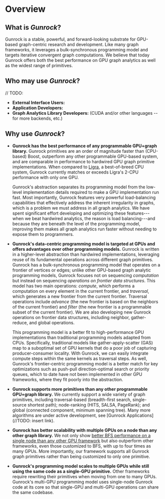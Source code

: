 # Overview

## What is _Gunrock_?
Gunrock is a stable, powerful, and forward-looking substrate for GPU-based graph-centric research and development. Like many graph frameworks, it leverages a bulk-synchronous programming model and targets iterative convergent graph computations. We believe that today Gunrock offers both the best performance on GPU graph analytics as well as the widest range of primitives.

## Who may use _Gunrock_?
// TODO:
+ **External Interface Users:**
+ **Application Developers:**
+ **Graph Analytics Library Developers:** (CUDA and/or other languages -- for more backends, etc.)

## Why use _Gunrock_?
-   **Gunrock has the best performance of any programmable GPU+graph library.** Gunrock primitives are an order of magnitude faster than  (CPU-based) Boost, outperform any other programmable GPU-based system, and are comparable in performance to hardwired GPU graph primitive implementations. When  compared to [Ligra](https://github.com/jshun/ligra), a best-of-breed CPU system, Gunrock currently  matches or exceeds Ligra's 2-CPU performance with only one GPU.

    Gunrock's abstraction separates its programming model from the  low-level implementation details required to make a GPU  implementation run fast. Most importantly, Gunrock features very powerful load-balancing capabilities that effectively address the   inherent irregularity in graphs, which is a problem we must address   in all graph analytics. We have spent significant effort developing   and optimizing these features---when we beat hardwired analytics,   the reason is load balancing---and because they are beneath the   level of the programming model, improving them makes all graph   analytics run faster without needing to expose them to programmers.

-   **Gunrock's data-centric programming model is targeted at GPUs and offers advantages over other programming models.** Gunrock is written in a higher-level abstraction than hardwired implementations, leveraging reuse of its fundamental operations across different graph primitives. Gunrock has a bulk-synchronous programming model that operates on a frontier of vertices or edges; unlike other GPU-based graph analytic programming models, Gunrock focuses not on sequencing *computation* but instead on sequencing *operations on frontier data structures*. This model has two main operations: *compute*, which performs a computation on every element in the current frontier, and *traversal*, which generates a new frontier from the current frontier. Traversal operations include *advance* (the new frontier is based on the neighbors of the current frontier) and *filter* (the new frontier is a programmable subset of the current frontier). We are also developing new Gunrock operations on frontier data structures, including neighbor, gather-reduce, and global operations.

    This programming model is a better fit to high-performance GPU implementations than traditional programming models adapted from CPUs. Specifically, traditional models like gather-apply-scatter (GAS) map to a suboptimal set of GPU kernels that do a poor job of capturing producer-consumer locality. With Gunrock, we can easily integrate compute steps within the same kernels as traversal steps. As well, Gunrock's frontier-centric programming model is a better match for key optimizations such as push-pull direction-optimal search or priority queues, which to date have not been implemented in other GPU frameworks, where they fit poorly into the abstraction.

-   **Gunrock supports more primitives than any other programmable GPU+graph library.** We currently support a wide variety of graph primitives, including traversal-based (breadth-first search, single-source shortest path); node-ranking (HITS, SALSA, PageRank); and global (connected component, minimum spanning tree). Many more algorithms are under active development, see [Gunrock Applications](//TODO: insert link).

-   **Gunrock has better scalability with multiple GPUs on a node than any other graph library.** We not only show [better BFS performance on a single node than any other GPU framework](http://arxiv.org/abs/1504.04804) but also outperform other frameworks, even those customized to BFS, with up to four times as many GPUs. More importantly, our framework supports all Gunrock graph primitives rather than being customized to only one primitive.

-   **Gunrock's programming model scales to multiple GPUs while still using the same code as a single-GPU primitive.** Other frameworks require rewriting their primitives when moving from one to many GPUs. Gunrock's multi-GPU programming model uses single-node Gunrock code at its core so that single-GPU and multi-GPU operations can share the same codebase.
